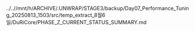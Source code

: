 ../..//mnt/h/ARCHIVE/.UNWRAP/STAGE3/backup/Day07_Performance_Tuning_20250813_1503/src/temp_extract_8월6일/DuRiCore/PHASE_Z_CURRENT_STATUS_SUMMARY.md
